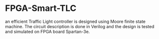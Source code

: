 # FPGA-Smart-TLC
an efficient Traffic Light controller is designed using Moore finite state machine. The circuit description is done in Verilog and the design is tested and simulated on FPGA board Spartan-3e.
